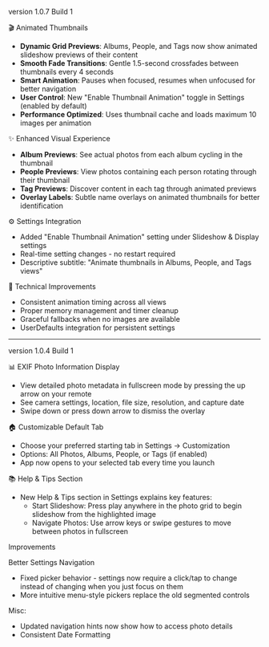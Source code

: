 version 1.0.7 Build 1

🎬 Animated Thumbnails

- **Dynamic Grid Previews**: Albums, People, and Tags now show animated slideshow previews of their content
- **Smooth Fade Transitions**: Gentle 1.5-second crossfades between thumbnails every 4 seconds
- **Smart Animation**: Pauses when focused, resumes when unfocused for better navigation
- **User Control**: New "Enable Thumbnail Animation" toggle in Settings (enabled by default)
- **Performance Optimized**: Uses thumbnail cache and loads maximum 10 images per animation

✨ Enhanced Visual Experience

- **Album Previews**: See actual photos from each album cycling in the thumbnail
- **People Previews**: View photos containing each person rotating through their thumbnail
- **Tag Previews**: Discover content in each tag through animated previews
- **Overlay Labels**: Subtle name overlays on animated thumbnails for better identification

⚙️ Settings Integration

- Added "Enable Thumbnail Animation" setting under Slideshow & Display settings
- Real-time setting changes - no restart required
- Descriptive subtitle: "Animate thumbnails in Albums, People, and Tags views"

🔧 Technical Improvements

- Consistent animation timing across all views
- Proper memory management and timer cleanup
- Graceful fallbacks when no images are available
- UserDefaults integration for persistent settings

---

version 1.0.4 Build 1

📊 EXIF Photo Information Display

- View detailed photo metadata in fullscreen mode by pressing the up arrow on your remote
- See camera settings, location, file size, resolution, and capture date
- Swipe down or press down arrow to dismiss the overlay

🏠 Customizable Default Tab

- Choose your preferred starting tab in Settings → Customization
- Options: All Photos, Albums, People, or Tags (if enabled)
- App now opens to your selected tab every time you launch

📚 Help & Tips Section

- New Help & Tips section in Settings explains key features:
  - Start Slideshow: Press play anywhere in the photo grid to begin slideshow from the
    highlighted image
  - Navigate Photos: Use arrow keys or swipe gestures to move between photos in fullscreen

Improvements

Better Settings Navigation

- Fixed picker behavior - settings now require a click/tap to change instead of changing
  when you just focus on them
- More intuitive menu-style pickers replace the old segmented controls

Misc:

- Updated navigation hints now show how to access photo details
- Consistent Date Formatting
